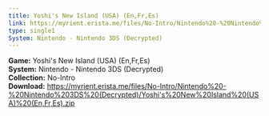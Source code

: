 ```yaml
---
title: Yoshi's New Island (USA) (En,Fr,Es)
link: https://myrient.erista.me/files/No-Intro/Nintendo%20-%20Nintendo%203DS%20(Decrypted)/Yoshi's%20New%20Island%20(USA)%20(En,Fr,Es).zip
type: single1
System: Nintendo - Nintendo 3DS (Decrypted)
---
```

<b>Game:</b> Yoshi's New Island (USA) (En,Fr,Es)<br>
<b>System:</b> Nintendo - Nintendo 3DS (Decrypted)<br>
<b>Collection:</b> No-Intro<br>
<b>Download:</b> https://myrient.erista.me/files/No-Intro/Nintendo%20-%20Nintendo%203DS%20(Decrypted)/Yoshi's%20New%20Island%20(USA)%20(En,Fr,Es).zip